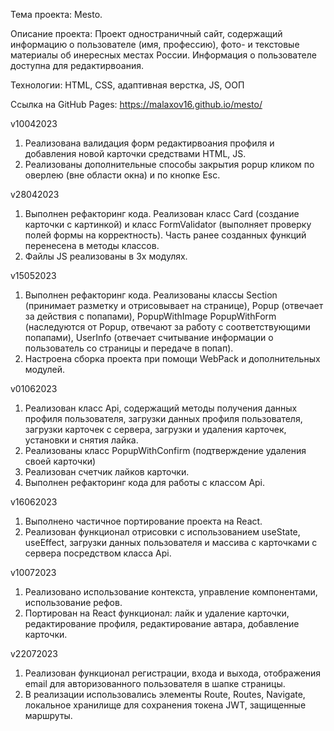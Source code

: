 Тема проекта: Mesto.

Описание проекта:
Проект одностраничный сайт, содержащий информацию о пользователе (имя, профессию), фото- и текстовые материалы об инересных местах России.
Информация о пользователе доступна для редактирвоания.



Технологии:
HTML, CSS, адаптивная верстка, JS, ООП

Ссылка на GitHub Pages:
https://malaxov16.github.io/mesto/

v10042023 
1. Реализована валидация форм редактирвоания профиля и добавления новой карточки средствами HTML, JS.
2. Реализованы дополнительные способы закрытия popup кликом по оверлею (вне области окна) и по кнопке Esc.

v28042023
1. Выполнен рефакторинг кода. Реализован класс Card (создание карточки с картинкой) и класс FormValidator (выполняет проверку полей формы на корректность). Часть ранее созданных функций перенесена в методы классов.
2. Файлы JS реализованы в 3х модулях.

v15052023
1. Выполнен рефакторинг кода. Реализованы классы Section (принимает разметку и отрисовывает на странице), Popup (отвечает за действия с попапами), PopupWithImage PopupWithForm (наследуются от Popup, отвечают за работу с соответствующими попапами), UserInfo (отвечает считывание информации о пользователь со страницы и передаче в попап).
2. Настроена сборка проекта при помощи WebPack и дополнительных модулей.

v01062023
1. Реализован класс Api, содержащий методы получения данных профиля пользователя, загрузки данных профиля пользователя, загрузки карточек с сервера, загрузки и удаления карточек, установки и снятия лайка.
2. Реализованы класс PopupWithConfirm (подтверждение удаления своей карточки)
3. Реализован счетчик лайков карточки.
4. Выполнен рефакторинг кода для работы с классом Api.

v16062023
1. Выполнено частичное портирование проекта на React.
2. Реализован функционал отрисовки с использованием useState, useEffect, загрузки данных пользователя и массива с карточками с сервера посредством класса Api.

v10072023
1. Реализовано использование контекста, управление компонентами, использование рефов.
2. Портирован на React функционал: лайк и удаление карточки, редактирование профиля, редактирование автара, добавление карточки.

v22072023
1. Реализован функционал регистрации, входа и выхода, отображения email для авторизованного пользователя в шапке страницы.
2. В реализации использовались элементы Route, Routes, Navigate, локальное хранилище для сохранения токена JWT, защищенные маршруты.